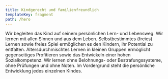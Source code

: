 ```yaml
---
title: Kindgerecht und familienfreundlich
templateKey: fragment
path: /hero
---
```

Wir begleiten das Kind auf seinem persönlichen Lern- und Lebensweg. Wir lernen mit allen Sinnen und aus dem Leben.
Selbstbestimmtes (freies) Lernen sowie freies Spiel ermöglichen es den Kindern, ihr Potential zu
entfalten. Altersdurchmischtes Lernen in kleinen Gruppen ermöglicht gegenseitiges Profitieren sowie das
Entwickeln einer hohen Sozialkompetenz.
Wir lernen ohne Belohnungs- oder Bestrafungssysteme, ohne Prüfungen und ohne Noten. Im Vordergrund
steht die persönliche Entwicklung jedes einzelnen Kindes.
